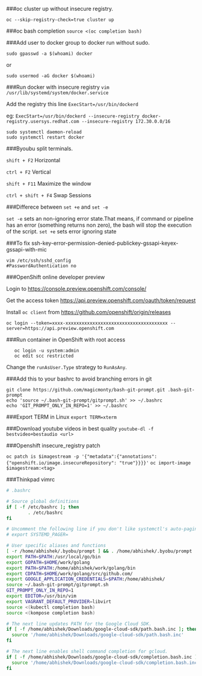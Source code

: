 ###oc cluster up without insecure registry.

`oc --skip-registry-check=true cluster up`

###oc bash completion
`source <(oc completion bash)`

###Add user to docker group to docker run without sudo.

`sudo gpasswd -a $(whoami) docker`

or

`sudo usermod -aG docker $(whoami)`

###Run docker with insecure registry
`vim /usr/lib/systemd/system/docker.service`

Add the registry this line 
`ExecStart=/usr/bin/dockerd`

eg: `ExecStart=/usr/bin/dockerd --insecure-registry docker-registry.usersys.redhat.com --insecure-registry 172.30.0.0/16`

```
sudo systemctl daemon-reload
sudo systemctl restart docker
```

###Byoubu split terminals.

`shift + F2` Horizontal

`ctrl + F2` Vertical

`shift + F11` Maximize the window

`ctrl + shift + F4` Swap Sessions


###Differece between `set +e` and `set -e`

`set -e` sets an non-ignoring error state.That means, if command or pipeline has an error (something returns non zero), the bash will stop the execution of the script.
`set +e` sets error ignoring state

###To fix ssh-key-error-permission-denied-publickey-gssapi-keyex-gssapi-with-mic

```
vim /etc/ssh/sshd_config
#PasswordAuthentication no
```

###OpenShift online developer preview

Login to https://console.preview.openshift.com/console/

Get the access token https://api.preview.openshift.com/oauth/token/request

Install `oc client` from https://github.com/openshift/origin/releases

`oc login --token=xxxx-xxxxxxxxxxxxxxxxxxxxxxxxxxxxxxxxxxxxxx --server=https://api.preview.openshift.com`

###Run container in OpenShift with root access

```
   oc login -u system:admin
   oc edit scc restricted
```
Change the `runAsUser.Type` strategy to `RunAsAny`.


###Add this to your bashrc to avoid branching errors in git

```
git clone https://github.com/magicmonty/bash-git-prompt.git .bash-git-prompt
echo 'source ~/.bash-git-prompt/gitprompt.sh' >> ~/.bashrc
echo 'GIT_PROMPT_ONLY_IN_REPO=1' >> ~/.bashrc
```

###Export TERM in Linux
`export TERM=xterm`

###Download youtube videos in best quality
`youtube-dl -f bestvideo+bestaudio <url>`

###Openshift insecure_registry patch

`oc patch is $imagestream -p '{"metadata":{"annotations":{"openshift.io/image.insecureRepository": "true"}}}}'`
`oc import-image $imagestream:<tag>`

###Thinkpad vimrc
```bash
# .bashrc

# Source global definitions
if [ -f /etc/bashrc ]; then
        . /etc/bashrc
fi

# Uncomment the following line if you don't like systemctl's auto-paging feature:
# export SYSTEMD_PAGER=

# User specific aliases and functions
[ -r /home/abhishek/.byobu/prompt ] && . /home/abhishek/.byobu/prompt   #byobu-prompt#
export PATH=$PATH:/usr/local/go/bin
export GOPATH=$HOME/work/golang
export PATH=$PATH:/home/abhishek/work/golang/bin
export CDPATH=$HOME/work/golang/src/github.com/
export GOOGLE_APPLICATION_CREDENTIALS=$PATH:/home/abhishek/
source ~/.bash-git-prompt/gitprompt.sh
GIT_PROMPT_ONLY_IN_REPO=1
export EDITOR=/usr/bin/vim
export VAGRANT_DEFAULT_PROVIDER=libvirt
source <(kubectl completion bash)
source <(kompose completion bash)

# The next line updates PATH for the Google Cloud SDK.
if [ -f /home/abhishek/Downloads/google-cloud-sdk/path.bash.inc ]; then
  source '/home/abhishek/Downloads/google-cloud-sdk/path.bash.inc'
fi

# The next line enables shell command completion for gcloud.
if [ -f /home/abhishek/Downloads/google-cloud-sdk/completion.bash.inc ]; then
  source '/home/abhishek/Downloads/google-cloud-sdk/completion.bash.inc'
fi
```
